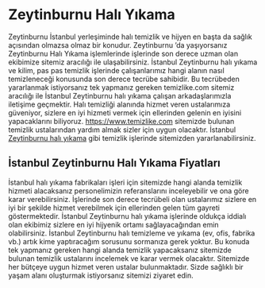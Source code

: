 # Zeytinburnu Halı Yıkama
Zeytinburnu İstanbul yerleşiminde halı temizlik ve hijyen en başta da sağlık açısından olmazsa olmaz bir konudur. Zeytinburnu ’da yaşıyorsanız Zeytinburnu Halı Yıkama işlemlerinde işlerinde son derece uzman olan ekibimize sitemiz aracılığı ile ulaşabilirsiniz. İstanbul Zeytinburnu halı yıkama ve kilim, pas pas temizlik işlerinde çalışanlarımız hangi alanın nasıl temizleneceği konusunda son derece tecrübe sahibidir. Bu tecrübeden yararlanmak istiyorsanız tek yapmanız gereken temizlike.com sitemiz aracılığı ile İstanbul Zeytinburnu halı yıkama çalışan arkadaşlarımızla iletişime geçmektir. Halı temizliği alanında hizmet veren ustalarımıza güveniyor, sizlere en iyi hizmeti vermek için ellerinden gelenin en iyisini yapacaklarını biliyoruz.
https://www.temizlike.com sitemizde bulunan temizlik ustalarından yardım almak sizler için uygun olacaktır. İstanbul [Zeytinburnu halı yıkama](https://www.temizlike.com/zeytinburnu/) gibi temizlik işlerinde sitemizden yararlanabilirsiniz.

## İstanbul Zeytinburnu Halı Yıkama Fiyatları

İstanbul halı yıkama fabrikaları işleri için sitemizde hangi alanda temizlik hizmeti alacaksanız personelimizin referanslarını inceleyebilir ve ona göre karar verebilirsiniz. İşlerinde son derece tecrübeli olan ustalarımız sizlere en iyi bir şekilde hizmet verebilmek için ellerinden gelen tüm gayreti göstermektedir. İstanbul Zeytinburnu halı yıkama işlerinde oldukça iddialı olan ekibimiz sizlere en iyi hijyenik ortamı sağlayacağından emin olabilirsiniz.
İstanbul Zeytinburnu halı temizleme ve yıkama (ev, ofis, fabrika vb.) artık kime yaptıracağım sorusunu sormanıza gerek yoktur. Bu konuda tek yapmanız gereken hangi alanda temizlik yapacaksanız sitemizde bulunan temizlik ustalarını incelemek ve karar vermek olacaktır. Sitemizde her bütçeye uygun hizmet veren ustalar bulunmaktadır. Sizde sağlıklı bir yaşam alanı oluşturmak istiyorsanız sitemizi ziyaret edin.
